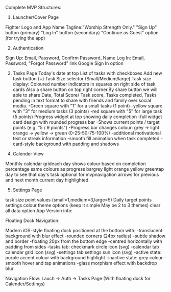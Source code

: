 Complete MVP Structures:
1. Launcher/Cover Page

Fighter Logo and App Name
Tagline:"Worship Strength Only."
"Sign Up" button (primary)
"Log In" button (secondary)
"Continue as Guest" option (for trying the app)

2. Authentication

Sign Up: Email, Password, Confirm Password, Name
Log In: Email, Password, "Forgot Password" link
Google Sign In option

3. Tasks Page
Today's date at top
List of tasks with checkboxes
Add new task button (+)
Task Size selector (Small/Medium/large)
Task size display: Coloured number indicators in squares on right side of task cards
Also a share button on top right corner.By share button we will able to share Date, Total Score/ Task score, Tasks completed, Tasks pending in text format to share with friends and family over social media. 
-Green square with "1" for a small tasks (1 point) 
-yellow square with "3" for medium tasks (3 points) 
-red square with "5" for large task (5 points) 
Progress widget at top showing daily completion 
-full widget card design with rounded progress bar 
-Shows current points / target points (e.g. "5 / 9 points") 
-Progress bar changes colour: grey -> light orange -> yellow -> green (0-25-50-75-100%)
-additional motivational text or streak information 
-smooth fill animation when task completed 
-card-style background with padding and shadows

4. Calender View

Monthly calendar grideach day shows colour based on completion percentage same colours as progress bargrey light orange yellow greentap day to see that day's task optional for mvpnavigation arrows for previous and next month current day highlighted


5. Settings Page

task size point values (small=1,medium=3,large=5) 
Daily target points settings 
colour theme options (keep it simple May be 2 to 3 themes)
clear all data option
App Version info:

Floating Dock Navigation:

Modern iOS-style floating dock positioned at the bottom with:
-translucent background with blur effect 
-rounded corners (24px radius)
-subtle shadow and border 
-floating 20px from the bottom edge 
-centred horizontally with padding from sides 
-tasks tab: checkmark circle icon (svg) 
-calendar tab calendar grid icon (svg)
-settings tab settings sun icon (svg) 
-active state: purple accent colour with background highlight 
-inactive state: grey colour
-smooth hover and tap animations
-glass morphism effect with backdrop blur

Navigation Flow:
Lauch -> Auth -> Tasks Page (With floating dock for Calender/Settings)


